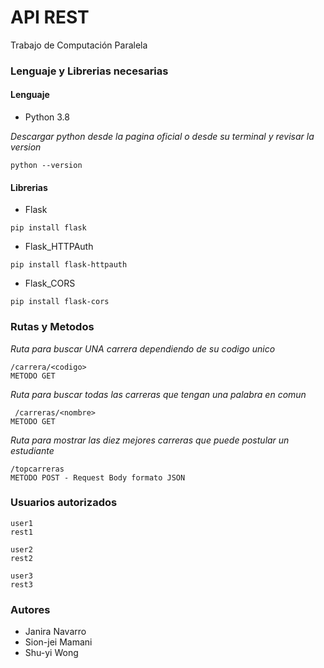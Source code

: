 # API REST
Trabajo de Computación Paralela

### Lenguaje y Librerias necesarias

#### Lenguaje

* Python 3.8

_Descargar python desde la pagina oficial o desde su terminal y revisar la version_

```
python --version
```

#### Librerias

* Flask

```
pip install flask
```

* Flask_HTTPAuth

```
pip install flask-httpauth
```

* Flask_CORS

```
pip install flask-cors
```

### Rutas y Metodos

_Ruta para buscar UNA carrera dependiendo de su codigo unico_
```
/carrera/<codigo> 
METODO GET
```

_Ruta para buscar todas las carreras que tengan una palabra en comun_
```
 /carreras/<nombre> 
METODO GET
```

_Ruta para mostrar las diez mejores carreras que puede postular un estudiante_
```
/topcarreras 
METODO POST - Request Body formato JSON
```

### Usuarios autorizados

```
user1
rest1
```

```
user2
rest2
```

```
user3
rest3
```

### Autores
* Janira Navarro
* Sion-jei Mamani
* Shu-yi Wong

